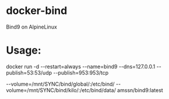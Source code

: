 # docker-bind
Bind9 on AlpineLinux

# Usage:
docker run -d --restart=always --name=bind9 --dns=127.0.0.1 --publish=53:53/udp --publish=953:953/tcp 

--volume=/mnt/SYNC/bind/global/:/etc/bind/ --volume=/mnt/SYNC/bind/kilo/:/etc/bind/data/ amssn/bind9:latest
